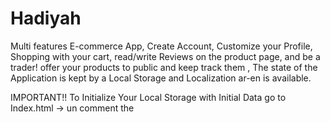 # Hadiyah
Multi features E-commerce App, Create Account, Customize your Profile, Shopping with your cart, read/write Reviews on the product page, and be a trader! offer your products to public and keep track them , The state of the Application is kept by a Local Storage and Localization ar-en is available.

IMPORTANT!!
To Initialize Your Local Storage with Initial Data
go to Index.html -> un comment the <script></> of RawData.js -> Then re-Comment it to avoid overwrite after each refresh!
